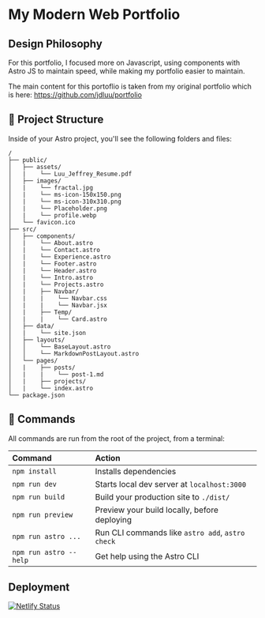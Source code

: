 # My Modern Web Portfolio

## Design Philosophy
For this portfolio, I focused more on Javascript, using components with Astro JS to maintain speed, while making my portfolio easier to maintain. 

The main content for this portoflio is taken from my original portfolio which is here: https://github.com/jdluu/portfolio


## 🚀 Project Structure

Inside of your Astro project, you'll see the following folders and files:

```
/
├── public/
│   ├── assets/
│   |    └── Luu_Jeffrey_Resume.pdf
│   ├── images/
│   |    └── fractal.jpg
│   |    └── ms-icon-150x150.png
│   |    └── ms-icon-310x310.png
│   |    └── Placeholder.png
│   |    └── profile.webp
│   └── favicon.ico
├── src/
│   ├── components/
│   |    └── About.astro
│   |    └── Contact.astro
│   |    └── Experience.astro
│   |    └── Footer.astro
│   |    └── Header.astro
│   |    └── Intro.astro
│   |    └── Projects.astro
│   |    ├── Navbar/
│   |    |    └── Navbar.css
│   |    |    └── Navbar.jsx
│   |    ├── Temp/
│   |    |    └── Card.astro
│   ├── data/
│   |    └── site.json
│   ├── layouts/
│   │    └── BaseLayout.astro
│   │    └── MarkdownPostLayout.astro
│   └── pages/
│   |    ├── posts/
│   |    |    └── post-1.md
│   |    ├── projects/
│   |    └── index.astro
└── package.json
```
## 🧞 Commands

All commands are run from the root of the project, from a terminal:

| Command                | Action                                           |
| :--------------------- | :----------------------------------------------- |
| `npm install`          | Installs dependencies                            |
| `npm run dev`          | Starts local dev server at `localhost:3000`      |
| `npm run build`        | Build your production site to `./dist/`          |
| `npm run preview`      | Preview your build locally, before deploying     |
| `npm run astro ...`    | Run CLI commands like `astro add`, `astro check` |
| `npm run astro --help` | Get help using the Astro CLI                     |

## Deployment
[![Netlify Status](https://api.netlify.com/api/v1/badges/5b79e3ed-5748-4cbd-9609-a93a4967c79e/deploy-status)](https://app.netlify.com/sites/spectacular-basbousa-817044/deploys)
